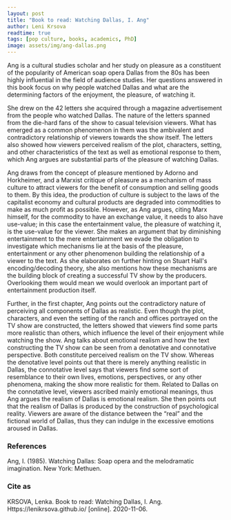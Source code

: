 ```yaml
---
layout: post
title: "Book to read: Watching Dallas, I. Ang"
author: Leni Krsova
readtime: true
tags: [pop culture, books, academics, PhD]
image: assets/img/ang-dallas.png
---
```

Ang is a cultural studies scholar and her study on pleasure as a constituent of the popularity of American soap opera Dallas from the 80s has been highly influential in the field of audience studies. Her questions answered in this book focus on why people watched Dallas and what are the determining factors of the enjoyment, the pleasure, of watching it.

She drew on the 42 letters she acquired through a magazine advertisement from the people who watched Dallas. The nature of the letters spanned from the die-hard fans of the show to casual television viewers. What has emerged as a common phenomenon in them was the ambivalent and contradictory relationship of viewers towards the show itself. The letters also showed how viewers perceived realism of the plot, characters, setting, and other characteristics of the text as well as emotional response to them, which Ang argues are substantial parts of the pleasure of watching Dallas.

Ang draws from the concept of pleasure mentioned by Adorno and Horkheimer, and a Marxist critique of pleasure as a mechanism of mass culture to attract viewers for the benefit of consumption and selling goods to them. By this idea, the production of culture is subject to the laws of the capitalist economy and cultural products are degraded into commodities to make as much profit as possible. However, as Ang argues, citing Marx himself, for the commodity to have an exchange value, it needs to also have use-value; in this case the entertainment value, the pleasure of watching it, is the use-value for the viewer. She makes an argument that by diminishing entertainment to the mere entertainment we evade the obligation to investigate which mechanisms lie at the basis of the pleasure, entertainment or any other phenomenon building the relationship of a viewer to the text. As she elaborates on further hinting on Stuart Hall's encoding/decoding theory, she also mentions how these mechanisms are the building block of creating a successful TV show by the producers. Overlooking them would mean we would overlook an important part of entertainment production itself.

Further, in the first chapter, Ang points out the contradictory nature of perceiving all components of Dallas as realistic. Even though the plot, characters, and even the setting of the ranch and offices portrayed on the TV show are constructed, the letters showed that viewers find some parts more realistic than others, which influence the level of their enjoyment while watching the show. Ang talks about emotional realism and how the text constructing the TV show can be seen from a denotative and connotative perspective. Both constitute perceived realism on the TV show. Whereas the denotative level points out that there is merely anything realistic in Dallas, the connotative level says that viewers find some sort of resemblance to their own lives, emotions, perspectives, or any other phenomena, making the show more realistic for them. Related to Dallas on the connotative level, viewers ascribed mainly emotional meanings, thus Ang argues the realism of Dallas is emotional realism. She then points out that the realism of Dallas is produced by the construction of psychological reality. Viewers are aware of the distance between the “real” and the fictional world of Dallas, thus they can indulge in the excessive emotions aroused in Dallas.


### References
Ang, I. (1985). Watching Dallas: Soap opera and the melodramatic imagination. New York: Methuen.

### Cite as
KRSOVA, Lenka. Book to read: Watching Dallas, I. Ang. Https://lenikrsova.github.io/ [online]. 2020-11-06. 
